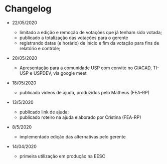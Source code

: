 # Changelog


* 22/05/2020
  * limitado a edição e remoção de votações que já tenham sido votada;
  * publicado a totalização das votações para o gerente
  * registrando datas (e horário) de início e fim da votação para fins de relatório e controle;

* 20/05/2020
  * Apresentação para a comunidade USP com convite no GIACAD, TI-USP e USPDEV, via google meet

* 18/05/2020
  * publicado videos de ajuda, produzidos pelo Matheus (FEA-RP)

* 13/5/2020
  * publicado link de ajuda;
  * publicado roteiro na ajuda elaborado por Cristina (FEA-RP)

* 8/5/2020
  * implementado edição das alternativas pelo gerente

* 14/04/2020
  * primeira utilização em produção na EESC